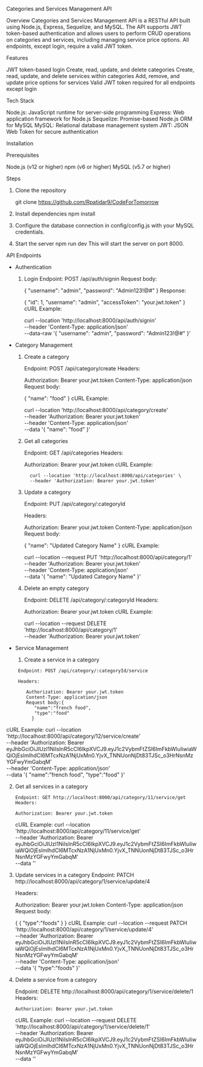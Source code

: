 Categories and Services Management API

Overview
Categories and Services Management API is a RESTful API built using Node.js, Express, Sequelize, and MySQL. The API supports JWT token-based authentication and allows users to perform CRUD operations on categories and services, including managing service price options. All endpoints, except login, require a valid JWT token.

Features

 JWT token-based login
 Create, read, update, and delete categories
 Create, read, update, and delete services within categories
 Add, remove, and update price options for services
 Valid JWT token required for all endpoints except login

Tech Stack

 Node.js: JavaScript runtime for server-side programming
 Express: Web application framework for Node.js
 Sequelize: Promise-based Node.js ORM for MySQL
 MySQL: Relational database management system
 JWT: JSON Web Token for secure authentication

Installation

Prerequisites

 Node.js (v12 or higher)
 npm (v6 or higher)
 MySQL (v5.7 or higher)

Steps

 1) Clone the repository


    git clone https://github.com/Rpatidar9/CodeForTomorrow

 2) Install dependencies
    npm install

 3) Configure the database connection in config/config.js with your MySQL credentials.

 4) Start the server
    npm run dev
    This will start the server on port 8000.

API Endpoints
  * Authentication
    1) Login
        Endpoint: POST /api/auth/signin
        Request body:

       {
        "username": "admin",
        "password": "Admin123!@#"
       }
     Response:

       {
        "id": 1,
        "username": "admin",
        "accessToken": "your.jwt.token"
       }
cURL Example:

       curl --location 'http://localhost:8000/api/auth/signin' \
       --header 'Content-Type: application/json' \
        --data-raw '{
         "username": "admin",
          "password": "Admin123!@#"
           }'

 * Category Management
    1) Create a category

       Endpoint: POST /api/category/create
       Headers:

       Authorization: Bearer your.jwt.token
       Content-Type: application/json
       Request body:

       {
         "name": "food"
       }
     cURL Example:

          curl --location 'http://localhost:8000/api/category/create' \
          --header 'Authorization: Bearer your.jwt.token' \
          --header 'Content-Type: application/json' \
         --data '{
              "name": "food"
             }'
   2) Get all categories

        Endpoint: GET /api/categories
        Headers:

        Authorization: Bearer your.jwt.token
        cURL Example:

            curl --location 'http://localhost:8000/api/categories' \
            --header 'Authorization: Bearer your.jwt.token'
            
   3) Update a category

        Endpoint: PUT /api/category/:categoryId

        Headers:

        Authorization: Bearer your.jwt.token
        Content-Type: application/json
        Request body:

       {
          "name": "Updated Category Name"
       }
     cURL Example:

         curl --location --request PUT 'http://localhost:8000/api/category/1' \
         --header 'Authorization: Bearer your.jwt.token' \
         --header 'Content-Type: application/json' \
         --data '{
           "name": "Updated Category Name"
           }'
   4) Delete an empty category

        Endpoint: DELETE /api/category/:categoryId
        Headers:

        Authorization: Bearer your.jwt.token
        cURL Example:

         curl --location --request DELETE 'http://localhost:8000/api/category/1' \
          --header 'Authorization: Bearer your.jwt.token'


* Service Management
    1)  Create a service in a category

       Endpoint: POST /api/category/:categoryId/service

       Headers:

          Authorization: Bearer your.jwt.token
          Content-Type: application/json
          Request body:{
             "name":"french food",
             "type":"food"
            }

cURL Example:
          curl --location 'http://localhost:8000/api/category/12/service/create' \
          --header 'Authorization: Bearer eyJhbGciOiJIUzI1NiIsInR5cCI6IkpXVCJ9.eyJ1c2VybmFtZSI6ImFkbWluIiwiaWQiOjEsImlhdCI6MTcxNzA1NjUxMn0.YjvX_TNNUonNjDt83TJSc_o3HrNsnMzYGFwyYmGabqM' \
          --header 'Content-Type: application/json' \
         --data '{
          "name":"french food",
          "type":"food"
          }'

  2)  Get all services in a category

          Endpoint: GET http://localhost:8000/api/category/11/service/get
          Headers:
        
          Authorization: Bearer your.jwt.token
       cURL Example:
           curl --location 'http://localhost:8000/api/category/11/service/get' \
--header 'Authorization: Bearer eyJhbGciOiJIUzI1NiIsInR5cCI6IkpXVCJ9.eyJ1c2VybmFtZSI6ImFkbWluIiwiaWQiOjEsImlhdCI6MTcxNzA1NjUxMn0.YjvX_TNNUonNjDt83TJSc_o3HrNsnMzYGFwyYmGabqM' \
--data ''

   3)  Update  services in a category
          Endpoint: PATCH http://localhost:8000/api/category/1/service/update/4

       Headers:

        Authorization: Bearer your.jwt.token
        Content-Type: application/json
        Request body:

       {
       {
        "type":"foods"
        }
       }
      cURL Example:
      curl --location --request PATCH 'http://localhost:8000/api/category/1/service/update/4' \
--header 'Authorization: Bearer eyJhbGciOiJIUzI1NiIsInR5cCI6IkpXVCJ9.eyJ1c2VybmFtZSI6ImFkbWluIiwiaWQiOjEsImlhdCI6MTcxNzA1NjUxMn0.YjvX_TNNUonNjDt83TJSc_o3HrNsnMzYGFwyYmGabqM' \
--header 'Content-Type: application/json' \
--data '{
    "type":"foods"
}'


   4)  Delete a service from a category

       Endpoint: DELETE http://localhost:8000/api/category/1/service/delete/1
          Headers:

           Authorization: Bearer your.jwt.token
        cURL Example:
curl --location --request DELETE 'http://localhost:8000/api/category/1/service/delete/1' \
--header 'Authorization: Bearer eyJhbGciOiJIUzI1NiIsInR5cCI6IkpXVCJ9.eyJ1c2VybmFtZSI6ImFkbWluIiwiaWQiOjEsImlhdCI6MTcxNzA1NjUxMn0.YjvX_TNNUonNjDt83TJSc_o3HrNsnMzYGFwyYmGabqM' \
--data ''